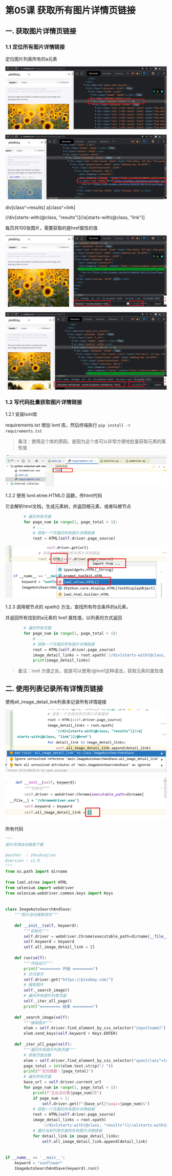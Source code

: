 # 第05课 获取所有图片详情页链接

## 一. 获取图片详情页链接

### 1.1 定位所有图片详情链接

定位图片列表所有的a元素

![image-20220110115854640](image\image-20220110115854640.png)

![image-20220110115709327](image\image-20220110115709327.png)

div[class^=results] a[class^=link] 

//div[starts-with(@class, "results")]//a[starts-with(@class, "link")]

每页共100张图片，需要获取的是href属性的值

![image-20220110120040415](image\image-20220110120040415.png)

![image-20220110120904333](image\image-20220110120904333.png)

### 1.2 写代码批量获取图片详情链接

1.2.1 安装lxml库 

requirements.txt 增加 lxml 库，然后终端执行 `pip install -r requirements.txt`

> 备注：使用这个库的原因，是因为这个库可以非常方便地批量获取元素的属性值

![image-20220110121044505](image\image-20220110121044505.png)

1.2.2 使用 lxml.etree.HTML() 函数，传html代码

它会解析html文档，生成元素树，并返回根元素，或者叫根节点

```python
        # 遍历所有页面
        for page_num in range(1, page_total + 1):
            # ...
            # 获取一个页面的所有图片详情链接
            root = HTML(self.driver.page_source)
```

![image-20220110134119767](image\image-20220110134119767.png)

1.2.3 调用根节点的 xpath() 方法，查找所有符合条件的a元素，

并返回所有找到的a元素的 href 属性值，以列表的方式返回

```python
        # 遍历所有页面
        for page_num in range(1, page_total + 1):
            # ...
            # 获取一个页面的所有图片详情链接
            root = HTML(self.driver.page_source)
            image_detail_links = root.xpath('//div[starts-with(@class, "results")]//a[starts-with(@class, "link")]/@href')
            print(image_detail_links)
```

> 备注：lxml 方便之处，就是可以使用/@href这种语法，获取元素的属性值

## 二. 使用列表记录所有详情页链接

使用all_image_detail_link列表来记录所有详情链接

![image-20220113224522231](image\image-20220113224522231.png)

![image-20220113224557499](image\image-20220113224557499.png)

所有代码

```python
"""
图片资源自动搜索下载

@author  : zhouhuajian
@version : v1.0
"""
from os.path import dirname

from lxml.etree import HTML
from selenium import webdriver
from selenium.webdriver.common.keys import Keys


class ImageAutoSearchAndSave:
    """图片自动搜索保存"""

    def __init__(self, keyword):
        """初始化"""
        self.driver = webdriver.Chrome(executable_path=dirname(__file__) + '/chromedriver.exe')
        self.keyword = keyword
        self.all_image_detail_link = []

    def run(self):
        """开始运行"""
        print("========= 开始 =========")
        # 访问首页
        self.driver.get("https://pixabay.com/")
        # 搜索图片
        self._search_image()
        # 遍历所有图片列表页面
        self._iter_all_page()
        print("========= 结束 =========")

    def _search_image(self):
        """搜索图片"""
        elem = self.driver.find_element_by_css_selector("input[name]")
        elem.send_keys(self.keyword + Keys.ENTER)

    def _iter_all_page(self):
        """遍历所有图片列表页面"""
        # 获取页面总数
        elem = self.driver.find_element_by_css_selector("span[class^=total]")
        page_total = int(elem.text.strip("/ "))
        print(f"总页面数：{page_total}")
        # 遍历所有页面
        base_url = self.driver.current_url
        for page_num in range(1, page_total + 1):
            print(f"正在访问第{page_num}页")
            if page_num > 1:
                self.driver.get(f"{base_url}?pagi={page_num}&")
            # 获取一个页面的所有图片详情链接
            root = HTML(self.driver.page_source)
            image_detail_links = root.xpath(
                '//div[starts-with(@class, "results")]//a[starts-with(@class, "link")]/@href')
            # 遍历当前列表页面的所有图片详情链接
            for detail_link in image_detail_links:
                self.all_image_detail_link.append(detail_link)
       

if __name__ == '__main__':
    keyword = "sunflower"
    ImageAutoSearchAndSave(keyword).run()
```

